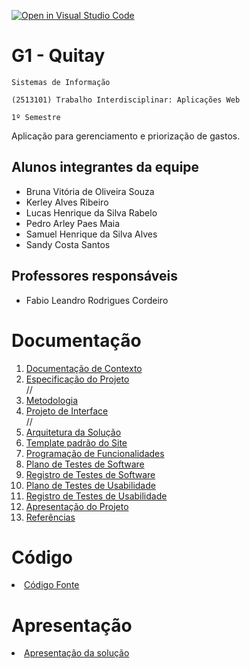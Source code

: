 [![Open in Visual Studio Code](https://classroom.github.com/assets/open-in-vscode-c66648af7eb3fe8bc4f294546bfd86ef473780cde1dea487d3c4ff354943c9ae.svg)](https://classroom.github.com/online_ide?assignment_repo_id=10354549&assignment_repo_type=AssignmentRepo)
# G1 - Quitay

`Sistemas de Informação`

`(2513101) Trabalho Interdisciplinar: Aplicações Web`

`1º Semestre`


Aplicação para gerenciamento e priorização de gastos.

## Alunos integrantes da equipe

* Bruna Vitória de Oliveira Souza 
* Kerley Alves Ribeiro 
* Lucas Henrique da Silva Rabelo 
* Pedro Arley Paes Maia
* Samuel Henrique da Silva Alves 
* Sandy Costa Santos

## Professores responsáveis

* Fabio Leandro Rodrigues Cordeiro 


# Documentação

<ol>
<li><a href="docs/01-Documentação de Contexto.md"> Documentação de Contexto</a></li>
<li><a href="docs/02-Especificação do Projeto.md"> Especificação do Projeto</a></li>
//<li><a href="docs/03-Metodologia.md"> Metodologia</a></li> 
<li><a href="docs/04-Projeto de Interface.md"> Projeto de Interface</a></li>
//<li><a href="docs/05-Arquitetura da Solução.md"> Arquitetura da Solução</a></li>
<li><a href="docs/06-Template padrão do Site.md"> Template padrão do Site</a></li>
<li><a href="docs/07-Programação de Funcionalidades.md"> Programação de Funcionalidades</a></li>
<li><a href="docs/08-Plano de Testes de Software.md"> Plano de Testes de Software</a></li>
<li><a href="docs/09-Registro de Testes de Software.md"> Registro de Testes de Software</a></li>
<li><a href="docs/10-Plano de Testes de Usabilidade.md"> Plano de Testes de Usabilidade</a></li>
<li><a href="docs/11-Registro de Testes de Usabilidade.md"> Registro de Testes de Usabilidade</a></li>
<li><a href="docs/12-Apresentação do Projeto.md"> Apresentação do Projeto</a></li>
<li><a href="docs/13-Referências.md"> Referências</a></li>
</ol>

# Código

<li><a href="src/README.md"> Código Fonte</a></li>

# Apresentação

<li><a href="presentation/README.md"> Apresentação da solução</a></li>
